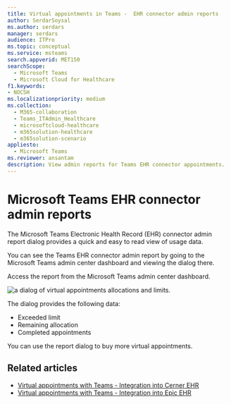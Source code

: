```yaml
---
title: Virtual appointments in Teams -  EHR connector admin reports
author: SerdarSoysal
ms.author: serdars
manager: serdars
audience: ITPro
ms.topic: conceptual
ms.service: msteams
search.appverid: MET150
searchScope:
  - Microsoft Teams
  - Microsoft Cloud for Healthcare
f1.keywords:
- NOCSH
ms.localizationpriority: medium
ms.collection: 
  - M365-collaboration
  - Teams_ITAdmin_Healthcare
  - microsoftcloud-healthcare
  - m365solution-healthcare
  - m365solution-scenario
appliesto: 
  - Microsoft Teams
ms.reviewer: ansantam
description: View admin reports for Teams EHR connector appointments.
---
```


# Microsoft Teams EHR connector admin reports

The Microsoft Teams Electronic Health Record (EHR) connector admin report dialog provides a quick and easy to read view of usage data.

You can see the Teams EHR connector admin report by going to the Microsoft Teams admin center dashboard and viewing the dialog there.

Access the report from the Microsoft Teams admin center dashboard.

 ![a dialog of virtual appointments allocations and limits.](../../media/admin-connector-report.png)

The dialog provides the following data:

- Exceeded limit
- Remaining allocation
- Completed appointments

You can use the report dialog to buy more virtual appointments.

## Related articles

- [Virtual appointments with Teams - Integration into Cerner EHR](ehr-admin-cerner.md)
- [Virtual appointments with Teams - Integration into Epic EHR](ehr-admin.md)
